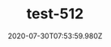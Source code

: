 ---
title: test-512
date: 2020-07-30T07:53:59.980Z
banner_subcontent: asdfsf
category: Fact sheets
focus: Assessment of organisational approach
role: Champion or advocate
organisation_size: Micro (<10 employees)
industry: Education & Training
content: Lorem ipsum dolor sit amet, consectetur adipiscing elit, sed do eiusmod tempor incididunt ut labore et dolore magna aliqua. Ut enim ad minim veniam, quis nostrud exercitation ullamco laboris nisi ut aliquip ex ea commodo consequat. Duis aute irure dolor in reprehenderit in voluptate velit esse cillum dolore eu fugiat nulla pariatur. Excepteur sint occaecat cupidatat non proident, sunt in culpa qui officia deserunt mollit anim id est laborum.
---
